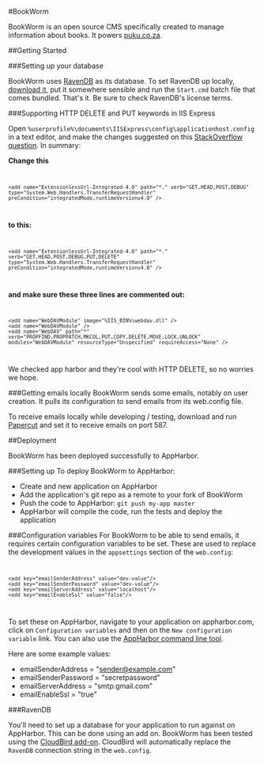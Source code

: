 #BookWorm

BookWorm is an open source CMS specifically created to manage information about books. It powers [puku.co.za](http://puku.co.za).

##Getting Started

###Setting up your database

BookWorm uses [RavenDB](http://ravendb.net/) as its database. To set RavenDB up locally, [download it](http://ravendb.net/download), put it somewhere sensible and run the `Start.cmd` batch file that comes bundled. That's it. Be sure to check RavenDB's license terms.

###Supporting HTTP DELETE and PUT keywords in IIS Express

Open `%userprofile%\documents\IISExpress\config\applicationhost.config` in a text editor, and make the changes suggested on this [StackOverflow question](http://stackoverflow.com/a/10907343). In summary:

**Change this**
<code>

	<add name="ExtensionlessUrl-Integrated-4.0" path="*." verb="GET,HEAD,POST,DEBUG" type="System.Web.Handlers.TransferRequestHandler" preCondition="integratedMode,runtimeVersionv4.0" />
</code>

**to this:**
<code>

	<add name="ExtensionlessUrl-Integrated-4.0" path="*." verb="GET,HEAD,POST,DEBUG,PUT,DELETE" type="System.Web.Handlers.TransferRequestHandler" preCondition="integratedMode,runtimeVersionv4.0" />
</code>

**and make sure these three lines are commented out:**
<code>

	<add name="WebDAVModule" image="%IIS_BIN%\webdav.dll" />
	<add name="WebDAVModule" /> 
	<add name="WebDAV" path="*" verb="PROPFIND,PROPPATCH,MKCOL,PUT,COPY,DELETE,MOVE,LOCK,UNLOCK" modules="WebDAVModule" resourceType="Unspecified" requireAccess="None" />
</code>

We checked app harbor and they're cool with HTTP DELETE, so no worries we hope.

###Getting emails locally
BookWorm sends some emails, notably on user creation. It pulls its configuration to send emails from its web.config file.

To receive emails locally while developing / testing, download and run [Papercut](http://papercut.codeplex.com/) and set it to receive emails on port 587.

##Deployment

BookWorm has been deployed successfully to AppHarbor.

###Setting up
To deploy BookWorm to AppHarbor:

* Create and new application on AppHarbor
* Add the application's git repo as a remote to your fork of BookWorm
* Push the code to AppHarbor: `git push my-app master`
* AppHarbor will compile the code, run the tests and deploy the application

###Configuration variables
For BookWorm to be able to send emails, it requires certain configuration variables to be set. These are used to replace the development values in the `appsettings` section of the `web.config`:
<code>

    <add key="emailSenderAddress" value="dev-value"/>
    <add key="emailSenderPassword" value="dev-value"/>
    <add key="emailServerAddress" value="localhost"/>
    <add key="emailEnableSsl" value="false"/>
</code>

To set these on AppHarbor, navigate to your application on appharbor.com, click on `Configuration variables` and then on the `New configuration variable` link. You can also use the [AppHarbor command line tool](http://blog.appharbor.com/2012/4/25/introducing-the-appharbor-command-line-utility).

Here are some example values:

* emailSenderAddress = "sender@example.com"
* emailSenderPassword = "secretpassword"
* emailServerAddress = "smtp.gmail.com"
* emailEnableSsl = "true"

###RavenDB

You'll need to set up a database for your application to run against on AppHarbor. This can be done using an add on. BookWorm has been tested using the [CloudBird add-on](https://appharbor.com/applications/puku-staging/addons/cloudbird). CloudBird will automatically replace the `RavenDB` connection string in the `web.config`.
 